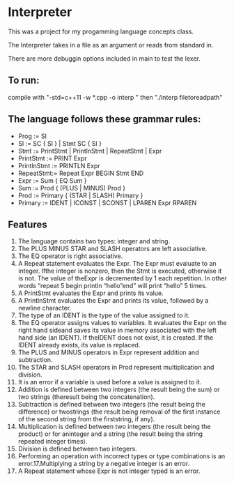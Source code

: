 # Interpreter

This was a project for my progamming language concepts class.

The Interpreter takes in a file as an argument or reads from standard in.

There are more debuggin options included in main to test the lexer.

## To run:

compile with "-std=c++11 -w *.cpp -o interp " then "./interp filetoreadpath" 

## The language follows these grammar rules:

* Prog := Sl
* Sl := SC { Sl } | Stmt SC { Sl }
* Stmt := PrintStmt | PrintlnStmt | RepeatStmt | Expr
* PrintStmt := PRINT Expr
* PrintlnStmt := PRINTLN Expr
* RepeatStmt:= Repeat Expr BEGIN Stmt END
* Expr := Sum { EQ Sum }
* Sum := Prod { (PLUS | MINUS) Prod }
* Prod := Primary { (STAR | SLASH) Primary }
* Primary := IDENT | ICONST | SCONST | LPAREN Expr RPAREN

## Features

1. The language contains two types: integer and string.
2. The PLUS MINUS STAR and SLASH operators are left associative.
3. The EQ operator is right associative.
4. A Repeat statement evaluates the Expr. The Expr must evaluate to an integer. Ifthe integer is nonzero, then the Stmt is executed, otherwise it is not. The value of theExpr is decremented by 1 each repetition. In other words “repeat 5 begin println “hello”end” will print “hello” 5 times.
5. A PrintStmt evaluates the Expr and prints its value.
6. A PrintlnStmt evaluates the Expr and prints its value, followed by a newline character.
7. The type of an IDENT is the type of the value assigned to it.
8. The EQ operator assigns values to variables. It evaluates the Expr on the right hand sideand saves its value in memory associated with the left hand side (an IDENT). If theIDENT does not exist, it is created. If the IDENT already exists, its value is replaced.
9. The PLUS and MINUS operators in Expr represent addition and subtraction.
10. The STAR and SLASH operators in Prod represent multiplication and division.
11. It is an error if a variable is used before a value is assigned to it.
12. Addition is defined between two integers (the result being the sum) or two strings (theresult being the concatenation).
13. Subtraction is defined between two integers (the result being the difference) or twostrings (the result being removal of the first instance of the second string from the firststring, if any).
14. Multiplication is defined between two integers (the result being the product) or for aninteger and a string (the result being the string repeated integer times).
15. Division is defined between two integers.
16. Performing an operation with incorrect types or type combinations is an error.17.Multiplying a string by a negative integer is an error.
18. A Repeat statement whose Expr is not integer typed is an error.
